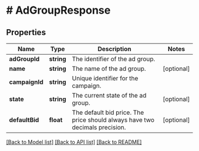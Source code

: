 # # AdGroupResponse

## Properties

Name | Type | Description | Notes
------------ | ------------- | ------------- | -------------
**adGroupId** | **string** | The identifier of the ad group. |
**name** | **string** | The name of the ad group. | [optional]
**campaignId** | **string** | Unique identifier for the campaign. |
**state** | **string** | The current state of the ad group. | [optional]
**defaultBid** | **float** | The default bid price. The price should always have two decimals precision. | [optional]

[[Back to Model list]](../../README.md#models) [[Back to API list]](../../README.md#endpoints) [[Back to README]](../../README.md)
